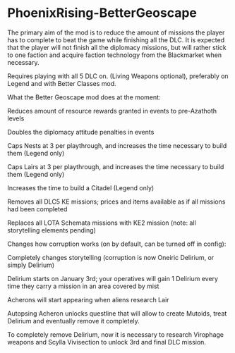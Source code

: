 # PhoenixRising-BetterGeoscape
The primary aim of the mod is to reduce the amount of missions the player has to complete to beat the game while finishing all the DLC. It is expected that the player will not finish all the diplomacy missions, but will rather stick to one faction and acquire faction technology from the Blackmarket when necessary.

Requires playing with all 5 DLC on. (Living Weapons optional), preferably on Legend and with Better Classes mod.

What the Better Geoscape mod does at the moment:

Reduces amount of resource rewards granted in events to pre-Azathoth levels

Doubles the diplomacy attitude penalties in events

Caps Nests at 3 per playthrough, and increases the time necessary to build them (Legend only)

Caps Lairs at 3 per playthrough, and increases the time necessary to build them (Legend only)

Increases the time to build a Citadel (Legend only)

Removes all DLC5 KE missions; prices and items available as if all missions had been completed

Replaces all LOTA Schemata missions with KE2 mission (note: all storytelling elements pending)

Changes how corruption works (on by default, can be turned off in config):

Completely changes storytelling (corruption is now Oneiric Delirium, or simply Delirium)

Delirium starts on January 3rd; your operatives will gain 1 Delirium every time they carry a mission in an area covered by mist

Acherons will start appearing when aliens research Lair

Autopsing Acheron unlocks questline that will allow to create Mutoids, treat Delirium and eventually remove it completely.

To completely remove Delirium, now it is necessary to research Virophage weapons and Scylla Vivisection to unlock 3rd and final DLC mission.
